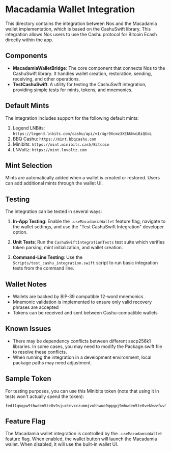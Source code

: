 # Macadamia Wallet Integration

This directory contains the integration between Nos and the Macadamia wallet implementation, which is based on the CashuSwift library. This integration allows Nos users to use the Cashu protocol for Bitcoin Ecash directly within the app.

## Components

- **MacadamiaWalletBridge**: The core component that connects Nos to the CashuSwift library. It handles wallet creation, restoration, sending, receiving, and other operations.
- **TestCashuSwift**: A utility for testing the CashuSwift integration, providing simple tests for mints, tokens, and mnemonics.

## Default Mints

The integration includes support for the following default mints:

1. Legend LNBits: `https://legend.lnbits.com/cashu/api/v1/4gr9Xcmz3XEkUNwiBiQGoL`
2. BBQ Cashu: `https://mint.bbqcashu.com`
3. Minibits: `https://mint.minibits.cash/Bitcoin`
4. LNVoltz: `https://mint.lnvoltz.com`

## Mint Selection

Mints are automatically added when a wallet is created or restored. Users can add additional mints through the wallet UI.

## Testing

The integration can be tested in several ways:

1. **In-App Testing**: Enable the `.useMacadamiaWallet` feature flag, navigate to the wallet settings, and use the "Test CashuSwift Integration" developer option.

2. **Unit Tests**: Run the `CashuSwiftIntegrationTests` test suite which verifies token parsing, mint initialization, and wallet creation.

3. **Command-Line Testing**: Use the `Scripts/test_cashu_integration.swift` script to run basic integration tests from the command line.

## Wallet Notes

- Wallets are backed by BIP-39 compatible 12-word mnemonics
- Mnemonic validation is implemented to ensure only valid recovery phrases are accepted
- Tokens can be received and sent between Cashu-compatible wallets

## Known Issues

- There may be dependency conflicts between different secp256k1 libraries. In some cases, you may need to modify the Package.swift file to resolve these conflicts.
- When running the integration in a development environment, local package paths may need adjustment.

## Sample Token

For testing purposes, you can use this Minibits token (note that using it in tests won't actually spend the token):

```
fed11qvqpw9thwden5te0v9sjuctnvcczummjvuhhwue0qqqpj9mhwden5te0vekkwvfwv3cxcetz9e5kutmhwvhszqfqax36q0annypfxsxqarfecykxk7tk3ynwq2yxphr8qx46hr9cvn0qmctpcm
```

## Feature Flag

The Macadamia wallet integration is controlled by the `.useMacadamiaWallet` feature flag. When enabled, the wallet button will launch the Macadamia wallet. When disabled, it will use the built-in wallet UI.